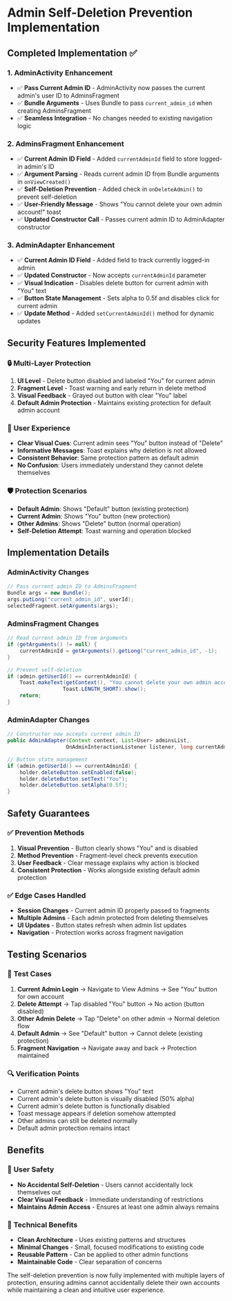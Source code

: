 # Admin Self-Deletion Prevention Implementation

## Completed Implementation ✅

### 1. AdminActivity Enhancement
- ✅ **Pass Current Admin ID** - AdminActivity now passes the current admin's user ID to AdminsFragment
- ✅ **Bundle Arguments** - Uses Bundle to pass `current_admin_id` when creating AdminsFragment
- ✅ **Seamless Integration** - No changes needed to existing navigation logic

### 2. AdminsFragment Enhancement
- ✅ **Current Admin ID Field** - Added `currentAdminId` field to store logged-in admin's ID
- ✅ **Argument Parsing** - Reads current admin ID from Bundle arguments in `onViewCreated()`
- ✅ **Self-Deletion Prevention** - Added check in `onDeleteAdmin()` to prevent self-deletion
- ✅ **User-Friendly Message** - Shows "You cannot delete your own admin account!" toast
- ✅ **Updated Constructor Call** - Passes current admin ID to AdminAdapter constructor

### 3. AdminAdapter Enhancement
- ✅ **Current Admin ID Field** - Added field to track currently logged-in admin
- ✅ **Updated Constructor** - Now accepts `currentAdminId` parameter
- ✅ **Visual Indication** - Disables delete button for current admin with "You" text
- ✅ **Button State Management** - Sets alpha to 0.5f and disables click for current admin
- ✅ **Update Method** - Added `setCurrentAdminId()` method for dynamic updates

## Security Features Implemented

### 🔒 **Multi-Layer Protection**
1. **UI Level** - Delete button disabled and labeled "You" for current admin
2. **Fragment Level** - Toast warning and early return in delete method
3. **Visual Feedback** - Grayed out button with clear "You" label
4. **Default Admin Protection** - Maintains existing protection for default admin account

### 🎯 **User Experience**
- **Clear Visual Cues**: Current admin sees "You" button instead of "Delete"
- **Informative Messages**: Toast explains why deletion is not allowed
- **Consistent Behavior**: Same protection pattern as default admin
- **No Confusion**: Users immediately understand they cannot delete themselves

### 🛡️ **Protection Scenarios**
- **Default Admin**: Shows "Default" button (existing protection)
- **Current Admin**: Shows "You" button (new protection)
- **Other Admins**: Shows "Delete" button (normal operation)
- **Self-Deletion Attempt**: Toast warning and operation blocked

## Implementation Details

### AdminActivity Changes
```java
// Pass current admin ID to AdminsFragment
Bundle args = new Bundle();
args.putLong("current_admin_id", userId);
selectedFragment.setArguments(args);
```

### AdminsFragment Changes
```java
// Read current admin ID from arguments
if (getArguments() != null) {
    currentAdminId = getArguments().getLong("current_admin_id", -1);
}

// Prevent self-deletion
if (admin.getUserId() == currentAdminId) {
    Toast.makeText(getContext(), "You cannot delete your own admin account!", 
                  Toast.LENGTH_SHORT).show();
    return;
}
```

### AdminAdapter Changes
```java
// Constructor now accepts current admin ID
public AdminAdapter(Context context, List<User> adminsList, 
                   OnAdminInteractionListener listener, long currentAdminId)

// Button state management
if (admin.getUserId() == currentAdminId) {
    holder.deleteButton.setEnabled(false);
    holder.deleteButton.setText("You");
    holder.deleteButton.setAlpha(0.5f);
}
```

## Safety Guarantees

### ✅ **Prevention Methods**
1. **Visual Prevention** - Button clearly shows "You" and is disabled
2. **Method Prevention** - Fragment-level check prevents execution
3. **User Feedback** - Clear message explains why action is blocked
4. **Consistent Protection** - Works alongside existing default admin protection

### ✅ **Edge Cases Handled**
- **Session Changes** - Current admin ID properly passed to fragments
- **Multiple Admins** - Each admin protected from deleting themselves
- **UI Updates** - Button states refresh when admin list updates
- **Navigation** - Protection works across fragment navigation

## Testing Scenarios

### 📝 **Test Cases**
1. **Current Admin Login** → Navigate to View Admins → See "You" button for own account
2. **Delete Attempt** → Tap disabled "You" button → No action (button disabled)
3. **Other Admin Delete** → Tap "Delete" on other admin → Normal deletion flow
4. **Default Admin** → See "Default" button → Cannot delete (existing protection)
5. **Fragment Navigation** → Navigate away and back → Protection maintained

### 🔍 **Verification Points**
- Current admin's delete button shows "You" text
- Current admin's delete button is visually disabled (50% alpha)
- Current admin's delete button is functionally disabled
- Toast message appears if deletion somehow attempted
- Other admins can still be deleted normally
- Default admin protection remains intact

## Benefits

### 🎯 **User Safety**
- **No Accidental Self-Deletion** - Users cannot accidentally lock themselves out
- **Clear Visual Feedback** - Immediate understanding of restrictions
- **Maintains Admin Access** - Ensures at least one admin always remains

### 🔧 **Technical Benefits**
- **Clean Architecture** - Uses existing patterns and structures
- **Minimal Changes** - Small, focused modifications to existing code
- **Reusable Pattern** - Can be applied to other admin functions
- **Maintainable Code** - Clear separation of concerns

The self-deletion prevention is now fully implemented with multiple layers of protection, ensuring admins cannot accidentally delete their own accounts while maintaining a clean and intuitive user experience.
